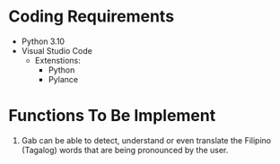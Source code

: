 
# Coding Requirements

- Python 3.10  
- Visual Studio Code  
    - Extenstions:  
        - Python  
        - Pylance  

# Functions To Be Implement

1. Gab can be able to detect, understand or even translate the Filipino (Tagalog) words that are being pronounced by the user.


